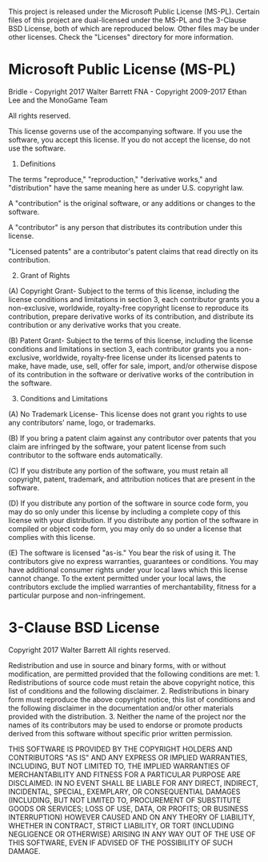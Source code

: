 This project is released under the Microsoft Public License (MS-PL). Certain
files of this project are dual-licensed under the MS-PL and the 3-Clause BSD
License, both of which are reproduced below. Other files may be under other
licenses. Check the "Licenses" directory for more information.

Microsoft Public License (MS-PL)
================================

Bridle - Copyright 2017 Walter Barrett
FNA - Copyright 2009-2017 Ethan Lee and the MonoGame Team

All rights reserved.

This license governs use of the accompanying software. If you use the software,
you accept this license. If you do not accept the license, do not use the
software.

1. Definitions

The terms "reproduce," "reproduction," "derivative works," and "distribution"
have the same meaning here as under U.S. copyright law.

A "contribution" is the original software, or any additions or changes to the
software.

A "contributor" is any person that distributes its contribution under this
license.

"Licensed patents" are a contributor's patent claims that read directly on its
contribution.

2. Grant of Rights

(A) Copyright Grant- Subject to the terms of this license, including the
license conditions and limitations in section 3, each contributor grants you a
non-exclusive, worldwide, royalty-free copyright license to reproduce its
contribution, prepare derivative works of its contribution, and distribute its
contribution or any derivative works that you create.

(B) Patent Grant- Subject to the terms of this license, including the license
conditions and limitations in section 3, each contributor grants you a
non-exclusive, worldwide, royalty-free license under its licensed patents to
make, have made, use, sell, offer for sale, import, and/or otherwise dispose of
its contribution in the software or derivative works of the contribution in the
software.

3. Conditions and Limitations

(A) No Trademark License- This license does not grant you rights to use any
contributors' name, logo, or trademarks.

(B) If you bring a patent claim against any contributor over patents that you
claim are infringed by the software, your patent license from such contributor
to the software ends automatically.

(C) If you distribute any portion of the software, you must retain all
copyright, patent, trademark, and attribution notices that are present in the
software.

(D) If you distribute any portion of the software in source code form, you may
do so only under this license by including a complete copy of this license with
your distribution. If you distribute any portion of the software in compiled or
object code form, you may only do so under a license that complies with this
license.

(E) The software is licensed "as-is." You bear the risk of using it. The
contributors give no express warranties, guarantees or conditions. You may have
additional consumer rights under your local laws which this license cannot
change. To the extent permitted under your local laws, the contributors exclude
the implied warranties of merchantability, fitness for a particular purpose and
non-infringement.

3-Clause BSD License
====================

Copyright 2017 Walter Barrett
All rights reserved.

Redistribution and use in source and binary forms, with or without
modification, are permitted provided that the following conditions are met:
	1.	Redistributions of source code must retain the above copyright notice,
		this list of conditions and the following disclaimer.
	2.	Redistributions in binary form must reproduce the above copyright
		notice, this list of conditions and the following disclaimer in the
		documentation and/or other materials provided with the distribution.
	3.	Neither the name of the project nor the names of its contributors may
		be used to endorse or promote products derived from this software
		without specific prior written permission.

THIS SOFTWARE IS PROVIDED BY THE COPYRIGHT HOLDERS AND CONTRIBUTORS "AS IS" AND
ANY EXPRESS OR IMPLIED WARRANTIES, INCLUDING, BUT NOT LIMITED TO, THE IMPLIED
WARRANTIES OF MERCHANTABILITY AND FITNESS FOR A PARTICULAR PURPOSE ARE
DISCLAIMED. IN NO EVENT SHALL <COPYRIGHT HOLDER> BE LIABLE FOR ANY
DIRECT, INDIRECT, INCIDENTAL, SPECIAL, EXEMPLARY, OR CONSEQUENTIAL DAMAGES
(INCLUDING, BUT NOT LIMITED TO, PROCUREMENT OF SUBSTITUTE GOODS OR SERVICES;
LOSS OF USE, DATA, OR PROFITS; OR BUSINESS INTERRUPTION) HOWEVER CAUSED AND
ON ANY THEORY OF LIABILITY, WHETHER IN CONTRACT, STRICT LIABILITY, OR TORT
(INCLUDING NEGLIGENCE OR OTHERWISE) ARISING IN ANY WAY OUT OF THE USE OF THIS
SOFTWARE, EVEN IF ADVISED OF THE POSSIBILITY OF SUCH DAMAGE.
